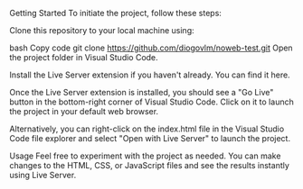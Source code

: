 Getting Started
To initiate the project, follow these steps:

Clone this repository to your local machine using:

bash
Copy code
git clone https://github.com/diogovlm/noweb-test.git
Open the project folder in Visual Studio Code.

Install the Live Server extension if you haven't already. You can find it here.

Once the Live Server extension is installed, you should see a "Go Live" button in the bottom-right corner of Visual Studio Code. Click on it to launch the project in your default web browser.

Alternatively, you can right-click on the index.html file in the Visual Studio Code file explorer and select "Open with Live Server" to launch the project.

Usage
Feel free to experiment with the project as needed. You can make changes to the HTML, CSS, or JavaScript files and see the results instantly using Live Server.
